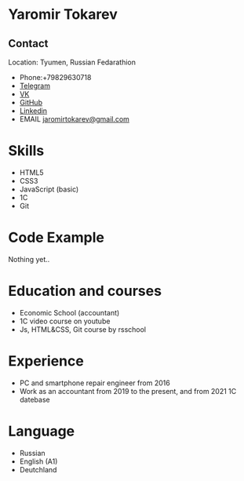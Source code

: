 # Yaromir Tokarev
## Contact
 Location: Tyumen, Russian Fedarathion

* Phone:+79829630718
* [Telegram](https://t.me/yaromirtokarev) 
*  [VK](https://vk.com/t0karev88)   
* [GitHub](https://github.com/JaromirTokarev)     
* [Linkedin](https://www.linkedin.com/in/yaromir-tokarev-54278324b/?lipi=urn%3Ali%3Apage%3Ad_flagship3_feed%3BeAcvOTLWQVaXWnoO85lgUQ%3D%3D)
*  EMAIL jaromirtokarev@gmail.com  
# Skills
* HTML5
* CSS3
* JavaScript (basic)
* 1C 
* Git

# Code Example

Nothing yet..
# Education and courses
* Economic School (accountant)
* 1C video course on youtube
* Js, HTML&CSS, Git course by rsschool

# Experience
* PC and smartphone repair engineer from 2016
* Work as an accountant from 2019 to the present, and from 2021 1C datebase 

# Language
* Russian
* English (A1)
* Deutchland
